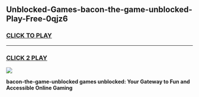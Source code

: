 
## Unblocked-Games-bacon-the-game-unblocked-Play-Free-0qjz6
<h3>
<a href="https://premium76.site?title=bacon-the-game-unblocked&ref=18A1">CLICK TO PLAY</a></h3>
<hr>

<h3>
<a href="https://premium76.site?title=bacon-the-game-unblocked&ref=18A1">CLICK 2 PLAY</a>
  
</h3>

<a href="https://premium76.site?title=bacon-the-game-unblocked&ref=18A1"><img src="https://clearcache.store/games.png"></a>


**bacon-the-game-unblocked games unblocked: Your Gateway to Fun and Accessible Online Gaming**
